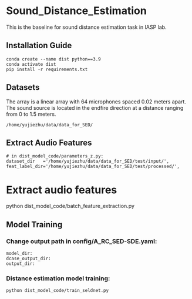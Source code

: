 # Sound_Distance_Estimation
This is the baseline for sound distance estimation task in IASP lab.

## Installation Guide
```
conda create --name dist python==3.9
conda activate dist
pip install -r requirements.txt
```
## Datasets
The array is a linear array with 64 microphones spaced 0.02 meters apart. The sound source is located in the endfire direction at a distance ranging from 0 to 1.5 meters.
```
/home/yujiezhu/data/data_for_SED/
```

## Extract Audio Features
```
# in dist_model_code/parameters_z.py:
dataset_dir   ='/home/yujiezhu/data/data_for_SED/test/input/',
feat_label_dir='/home/yujiezhu/data/data_for_SED/test/processed/',
```
# Extract audio features
python dist_model_code/batch_feature_extraction.py

## Model Training

### Change output path in config/A_RC_SED-SDE.yaml:
```
model_dir: 
dcase_output_dir: 
output_dir: 
```

### Distance estimation model training:
```
python dist_model_code/train_seldnet.py
```
